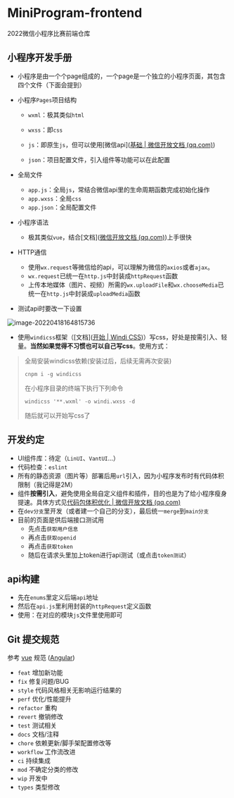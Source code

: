 # MiniProgram-frontend

2022微信小程序比赛前端仓库

## 小程序开发手册

- 小程序是由一个个page组成的，一个page是一个独立的小程序页面，其包含四个文件（下面会提到）

- 小程序`Pages`项目结构

  - `wxml`：极其类似`html`

  - `wxss`：即`css`

  - `js`：即原生`js`，但可以使用[微信api]([基础 | 微信开放文档 (qq.com)](https://developers.weixin.qq.com/miniprogram/dev/api/))
  - `json`：项目配置文件，引入组件等功能可以在此配置

- 全局文件

  - `app.js`：全局`js`，常结合微信api里的生命周期函数完成初始化操作
  - `app.wxss`：全局`css`
  - `app.json`：全局配置文件

- 小程序语法

  - 极其类似`vue`，结合[文档]([微信开放文档 (qq.com)](https://developers.weixin.qq.com/miniprogram/dev/framework/))上手很快

- HTTP通信

  - 使用`wx.request`等微信给的api，可以理解为微信的`axios`或者`ajax`。
  - `wx.request`已统一在`http.js`中封装成`httpRequest`函数
  - 上传本地媒体（图片、视频）所需的`wx.uploadFile`和`wx.chooseMedia`已统一在`http.js`中封装成`uploadMedia`函数

- 测试api时要改一下设置

![image-20220418164815736](https://peng-img.oss-cn-shanghai.aliyuncs.com/markdown-img/image-20220418164815736.png)

- 使用`windicss`框架（[文档]([开始 | Windi CSS](https://cn.windicss.org/guide/))）写css，好处是按需引入、轻量。**当然如果觉得不习惯也可以自己写css**。使用方式：

> 全局安装windicss依赖(安装过后，后续无需再次安装)
>
> ```
> cnpm i -g windicss
> ```
>
> 在小程序目录的终端下执行下列命令
>
> ```
> windicss '**.wxml' -o windi.wxss -d
> ```
> 随后就可以开始写css了

## 开发约定

- UI组件库：待定（`LinUI`、`VantUI`...）
- 代码检查：`eslint`
- 所有的静态资源（图片等）部署后用`url`引入，因为小程序发布时有代码体积限制（我记得是2M）
- 组件**按需引入**，避免使用全局自定义组件和插件，目的也是为了给小程序瘦身提速。具体方式见[代码包体积优化 | 微信开放文档 (qq.com)](https://developers.weixin.qq.com/miniprogram/dev/framework/performance/tips/start_optimizeA.html)
- 在`dev分支`里开发（或者建一个自己的分支），最后统一`merge`到`main分支`
- 目前的页面是供后端接口测试用
  - 先点击`获取用户信息`
  - 再点击`获取openid`
  - 再点击`获取token`
  - 随后在请求头里加上token进行api测试（或点击`token测试`）

## api构建

- 先在`enums`里定义后端`api`地址
- 然后在`api.js`里利用封装的`httpRequest`定义函数
- 使用：在对应的模块`js`文件里使用即可

## Git 提交规范

参考 [vue](https://github.com/vuejs/vue/blob/dev/.github/COMMIT_CONVENTION.md) 规范 ([Angular](https://github.com/conventional-changelog/conventional-changelog/tree/master/packages/conventional-changelog-angular))

- `feat` 增加新功能
- `fix` 修复问题/BUG
- `style` 代码风格相关无影响运行结果的
- `perf` 优化/性能提升
- `refactor` 重构
- `revert` 撤销修改
- `test` 测试相关
- `docs` 文档/注释
- `chore` 依赖更新/脚手架配置修改等
- `workflow` 工作流改进
- `ci` 持续集成
- `mod` 不确定分类的修改
- `wip` 开发中
- `types` 类型修改

